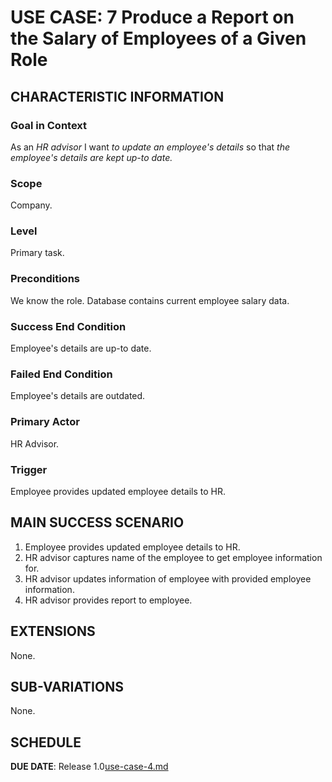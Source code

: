 # USE CASE: 7 Produce a Report on the Salary of Employees of a Given Role

## CHARACTERISTIC INFORMATION

### Goal in Context

As an *HR advisor* I want *to update an employee's details* so that *the employee's details are kept up-to date.*

### Scope

Company.

### Level

Primary task.

### Preconditions

We know the role.  Database contains current employee salary data.

### Success End Condition

Employee's details are up-to date.

### Failed End Condition

Employee's details are outdated.

### Primary Actor

HR Advisor.

### Trigger

Employee provides updated employee details to HR.

## MAIN SUCCESS SCENARIO

1. Employee provides updated employee details to HR.
2. HR advisor captures name of the employee to get employee information for.
3. HR advisor updates information of employee with provided employee information.
4. HR advisor provides report to employee.

## EXTENSIONS

None.

## SUB-VARIATIONS

None.

## SCHEDULE

**DUE DATE**: Release 1.0[use-case-4.md](use-case-4.md)